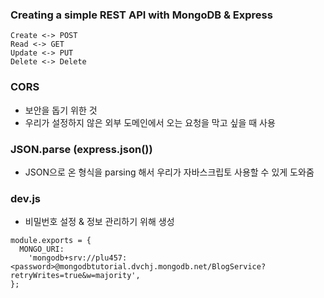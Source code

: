 ### Creating a simple REST API with MongoDB & Express

```
Create <-> POST
Read <-> GET
Update <-> PUT
Delete <-> Delete
```

### CORS

- 보안을 돕기 위한 것
- 우리가 설정하지 않은 외부 도메인에서 오는 요청을 막고 싶을 때 사용

### JSON.parse (express.json())

- JSON으로 온 형식을 parsing 해서 우리가 자바스크립토 사용할 수 있게 도와줌

### dev.js

- 비밀번호 설정 & 정보 관리하기 위해 생성

```
module.exports = {
  MONGO_URI:
    'mongodb+srv://plu457:<password>@mongodbtutorial.dvchj.mongodb.net/BlogService?retryWrites=true&w=majority',
};
```
